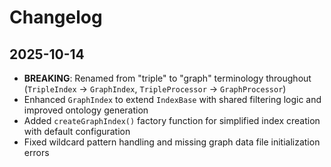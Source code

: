 # Changelog

## 2025-10-14

- **BREAKING**: Renamed from "triple" to "graph" terminology throughout
  (`TripleIndex` → `GraphIndex`, `TripleProcessor` → `GraphProcessor`)
- Enhanced `GraphIndex` to extend `IndexBase` with shared filtering logic and
  improved ontology generation
- Added `createGraphIndex()` factory function for simplified index creation with
  default configuration
- Fixed wildcard pattern handling and missing graph data file initialization
  errors
